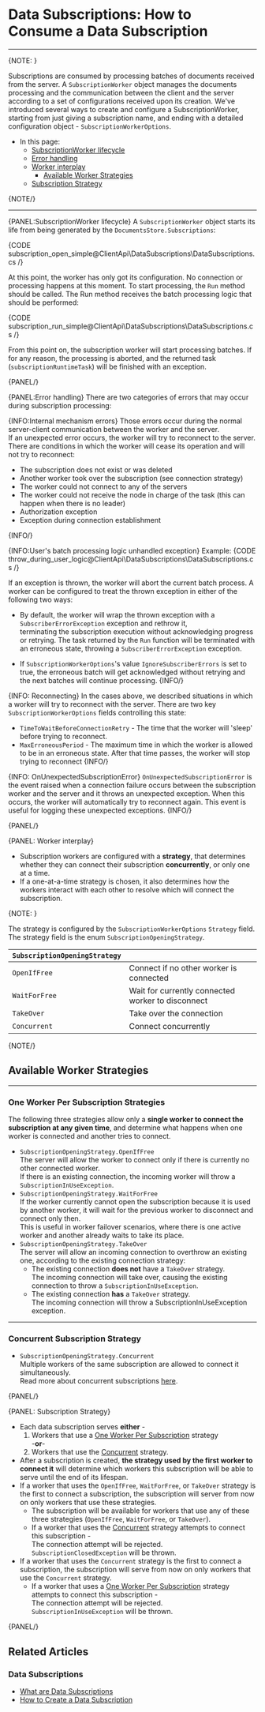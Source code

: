 # Data Subscriptions: How to Consume a Data Subscription

---

{NOTE: }

Subscriptions are consumed by processing batches of documents received from the server. 
A `SubscriptionWorker` object manages the documents processing and the communication between the client and the server according to a set of configurations received upon its creation. 
We've introduced several ways to create and configure a SubscriptionWorker, starting from just giving a subscription name, and ending with a detailed configuration object - `SubscriptionWorkerOptions`.

* In this page:
  * [SubscriptionWorker lifecycle](../../../client-api/data-subscriptions/consumption/how-to-consume-data-subscription#subscriptionworker-lifecycle)  
  * [Error handling](../../../client-api/data-subscriptions/consumption/how-to-consume-data-subscription#error-handling)  
  * [Worker interplay](../../../client-api/data-subscriptions/consumption/how-to-consume-data-subscription#worker-interplay)  
     * [Available Worker Strategies](../../../client-api/data-subscriptions/consumption/how-to-consume-data-subscription#available-worker-strategies)  
  * [Subscription Strategy](../../../client-api/data-subscriptions/consumption/how-to-consume-data-subscription#subscription-strategy)  

{NOTE/}

---

{PANEL:SubscriptionWorker lifecycle}
A `SubscriptionWorker` object starts its life from being generated by the `DocumentsStore.Subscriptions`:

{CODE subscription_open_simple@ClientApi\DataSubscriptions\DataSubscriptions.cs /}

At this point, the worker has only got its configuration. No connection or processing happens at this moment. 
To start processing, the `Run` method should be called. The Run method receives the batch processing logic that should be performed:

{CODE subscription_run_simple@ClientApi\DataSubscriptions\DataSubscriptions.cs /}

From this point on, the subscription worker will start processing batches. If for any reason, the processing is aborted, and the returned task (`subscriptionRuntimeTask`) will be finished with an exception.

{PANEL/}


{PANEL:Error handling}
There are two categories of errors that may occur during subscription processing:

{INFO:Internal mechanism errors}
Those errors occur during the normal server-client communication between the worker and the server.  
If an unexpected error occurs, the worker will try to reconnect to the server. There are conditions in which the worker will cease its operation and will not try to reconnect:  

* The subscription does not exist or was deleted  
* Another worker took over the subscription (see connection strategy)
* The worker could not connect to any of the servers
* The worker could not receive the node in charge of the task (this can happen when there is no leader)
* Authorization exception
* Exception during connection establishment

{INFO/}

{INFO:User's batch processing logic unhandled exception}
Example:
{CODE throw_during_user_logic@ClientApi\DataSubscriptions\DataSubscriptions.cs /}

If an exception is thrown, the worker will abort the current batch process. 
A worker can be configured to treat the thrown exception in either of the following two ways:  

* By default, the worker will wrap the thrown exception with a `SubscriberErrorException` exception and rethrow it,  
  terminating the subscription execution without acknowledging progress or retrying. The task returned by the `Run` function will
  be terminated with an erroneous state, throwing a `SubscriberErrorException` exception.

* If `SubscriptionWorkerOptions`'s value `IgnoreSubscriberErrors` is set to true, the erroneous batch will get acknowledged without retrying and the next batches will continue processing. 
{INFO/}

{INFO: Reconnecting}
In the cases above, we described situations in which a worker will try to reconnect with the server. There are two key `SubscriptionWorkerOptions` fields controlling this state:

*  `TimeToWaitBeforeConnectionRetry` - The time that the worker will 'sleep' before trying to reconnect.
* `MaxErroneousPeriod` - The maximum time in which the worker is allowed to be in an erroneous state. After that time passes, the worker will stop trying to reconnect
{INFO/}

{INFO: OnUnexpectedSubscriptionError}
`OnUnexpectedSubscriptionError` is the event raised when a connection failure occurs 
between the subscription worker and the server and it throws an unexpected exception. 
When this occurs, the worker will automatically try to reconnect again. This event is 
useful for logging these unexpected exceptions.
{INFO/}

{PANEL/}

{PANEL: Worker interplay}

* Subscription workers are configured with a **strategy**, that determines whether 
  they can connect their subscription **concurrently**, or only one at a time.  
* If a one-at-a-time strategy is chosen, it also determines how the workers 
  interact with each other to resolve which will connect the subscription.  

{NOTE: }

The strategy is configured by the `SubscriptionWorkerOptions` `Strategy` field.  
The strategy field is the enum `SubscriptionOpeningStrategy`.  

| `SubscriptionOpeningStrategy` | |
| ------------- | ------------- |
| `OpenIfFree` | Connect if no other worker is connected |
| `WaitForFree` | Wait for currently connected worker to disconnect |
| `TakeOver` | Take over the connection |
| `Concurrent` | Connect concurrently |

{NOTE/}

## Available Worker Strategies

---

### One Worker Per Subscription Strategies 

The following three strategies allow only a **single worker to connect 
the subscription at any given time**, and determine what happens when one 
worker is connected and another tries to connect.  

* `SubscriptionOpeningStrategy.OpenIfFree`  
  The server will allow the worker to connect only if there is currently 
  no other connected worker.  
  If there is an existing connection, the incoming worker will throw a 
  `SubscriptionInUseException`.  
* `SubscriptionOpeningStrategy.WaitForFree`  
  If the worker currently cannot open the subscription because it is used 
  by another worker, it will wait for the previous worker to disconnect and 
  connect only then.  
  This is useful in worker failover scenarios, where there is one active 
  worker and another already waits to take its place.  
* `SubscriptionOpeningStrategy.TakeOver`  
  The server will allow an incoming connection to overthrow an existing one, 
  according to the existing connection strategy:
   * The existing connection **does not** have a `TakeOver` strategy.  
     The incoming connection will take over, causing the existing 
     connection to throw a `SubscriptionInUseException`.  
   * The existing connection **has** a `TakeOver` strategy.  
     The incoming connection will throw a SubscriptionInUseException exception.  

---

### Concurrent Subscription Strategy 

* `SubscriptionOpeningStrategy.Concurrent`  
  Multiple workers of the same subscription are allowed to connect it simultaneously.  
  Read more about concurrent subscriptions [here](../../../client-api/data-subscriptions/concurrent-subscriptions).  

{PANEL/}

{PANEL: Subscription Strategy}

* Each data subscription serves **either** -  
   1. Workers that use a [One Worker Per Subscription](../../../client-api/data-subscriptions/consumption/how-to-consume-data-subscription#one-worker-per-subscription-strategies) 
      strategy  
  -**or**-  
   2. Workers that use the [Concurrent](../../../client-api/data-subscriptions/consumption/how-to-consume-data-subscription#concurrent-subscription-strategy) 
      strategy.  
* After a subscription is created, **the strategy used by the first worker 
  to connect it** will determine which workers this subscription will be able 
  to serve until the end of its lifespan.  
* If a worker that uses the `OpenIfFree`, `WaitForFree`, or `TakeOver` 
  strategy is the first to connect a subscription, the subscription 
  will server from now on only workers that use these strategies.  
   * The subscription will be available for workers that use any 
     of these three strategies (`OpenIfFree`, `WaitForFree`, or `TakeOver`).  
   * If a worker that uses the [Concurrent](../../../client-api/data-subscriptions/consumption/how-to-consume-data-subscription#concurrent-subscription-strategy) 
     strategy attempts to connect this subscription -  
     The connection attempt will be rejected.  
     `SubscriptionClosedException` will be thrown.  
* If a worker that uses the `Concurrent` strategy is the first to connect 
  a subscription, the subscription will serve from now on only workers that 
  use the `Concurrent` strategy.  
   * If a worker that uses a [One Worker Per Subscription](../../../client-api/data-subscriptions/consumption/how-to-consume-data-subscription#one-worker-per-subscription-strategies) 
     strategy attempts to connect this subscription -  
     The connection attempt will be rejected.  
     `SubscriptionInUseException` will be thrown.  

{PANEL/}

## Related Articles  

### Data Subscriptions  

- [What are Data Subscriptions](../../../client-api/data-subscriptions/what-are-data-subscriptions)  
- [How to Create a Data Subscription](../../../client-api/data-subscriptions/creation/how-to-create-data-subscription)  
